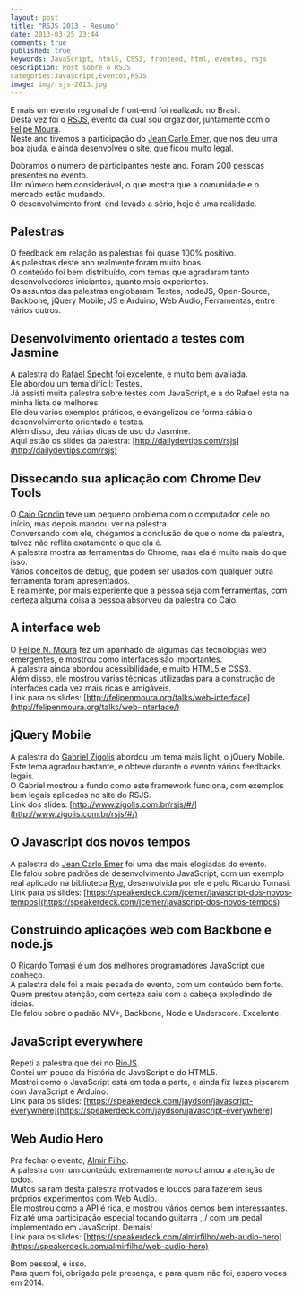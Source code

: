 ```yaml
---
layout: post
title: "RSJS 2013 - Resumo"
date: 2013-03-25 23:44
comments: true
published: true
keywords: JavaScript, html5, CSS3, frontend, html, eventos, rsjs
description: Post sobre o RSJS
categories:JavaScript,Eventos,RSJS
image: img/rsjs-2013.jpg
---
```


E mais um evento regional de front-end foi realizado no Brasil.  
Desta vez foi o [RSJS](http://rsjs.org), evento da qual sou orgazidor, juntamente com o [Felipe Moura](http://twitter.com/felipenmoura).  
Neste ano tivemos a participação do [Jean Carlo Emer](http://twitter.com/jcemer), que nos deu uma boa ajuda, e ainda desenvolveu o site, que ficou muito legal.  

Dobramos o número de participantes neste ano. Foram 200 pessoas presentes no evento.  
Um número bem considerável, o que mostra que a comunidade e o mercado estão mudando.  
O desenvolvimento front-end levado a sério, hoje é uma realidade.  
<!--more-->

## Palestras
O feedback em relação as palestras foi quase 100% positivo.  
As palestras deste ano realmente foram muito boas.  
O conteúdo foi bem distribuído, com temas que agradaram tanto desenvolvedores iniciantes, quanto mais experientes.  
Os assuntos das palestras englobaram Testes, nodeJS, Open-Source, Backbone, jQuery Mobile, JS e Arduino, Web Audio, Ferramentas, entre vários outros.  

## Desenvolvimento orientado a testes com Jasmine
A palestra do  [Rafael Specht](https://twitter.com/rafael_spsl) foi excelente, e muito bem avaliada.  
Ele abordou um tema difícil: Testes.  
Já assisti muita palestra sobre testes com JavaScript, e a do Rafael esta na minha lista de melhores.  
Ele deu vários exemplos práticos, e evangelizou de forma sábia o desenvolvimento orientado a testes.  
Além disso, deu várias dicas de uso do Jasmine.  
Aqui estão os slides da palestra: [http://dailydevtips.com/rsjs](http://dailydevtips.com/rsjs)  

## Dissecando sua aplicação com Chrome Dev Tools  
O [Caio Gondin](http://caiogondim.com/) teve um pequeno problema com o computador dele no início, mas depois mandou ver na palestra.  
Conversando com ele, chegamos a conclusão de que o nome da palestra, talvez não reflita exatamente o que ela é.  
A palestra mostra as ferramentas do Chrome, mas ela é muito mais do que isso.  
Vários conceitos de debug, que podem ser usados com qualquer outra ferramenta foram apresentados.  
E realmente, por mais experiente que a pessoa seja com ferramentas, com certeza alguma coisa a pessoa absorveu da palestra do Caio.  

## A interface web  
O [Felipe N. Moura](http://felipenmoura.org/) fez um apanhado de algumas das tecnologias web emergentes, e mostrou como interfaces são importantes.  
A palestra ainda abordou acessibilidade, e muito HTML5 e CSS3.  
Além disso, ele mostrou várias técnicas utilizadas para a construção de interfaces cada vez mais ricas e amigáveis.  
Link para os slides: [http://felipenmoura.org/talks/web-interface](http://felipenmoura.org/talks/web-interface/)  

## jQuery Mobile  
A palestra do [Gabriel Zigolis](https://twitter.com/zigolis) abordou um tema mais light, o jQuery Mobile.  
Este tema agradou bastante, e obteve durante o evento vários feedbacks legais.  
O Gabriel mostrou a fundo como este framework funciona, com exemplos bem legais aplicados no site do RSJS.  
Link dos slides: [http://www.zigolis.com.br/rsjs/#/](http://www.zigolis.com.br/rsjs/#/)  

## O Javascript dos novos tempos  
A palestra do [Jean Carlo Emer](http://twitter.com/jcemer) foi uma das mais elogiadas do evento.  
Ele falou sobre padrões de desenvolvimento JavaScript, com um exemplo real aplicado na biblioteca [Rye](https://github.com/ryejs/rye), desenvolvida por ele e pelo Ricardo Tomasi.  
Link para os slides: [https://speakerdeck.com/jcemer/javascript-dos-novos-tempos](https://speakerdeck.com/jcemer/javascript-dos-novos-tempos)  

## Construindo aplicações web com Backbone e node.js  
O [Ricardo Tomasi](http://ricardo.cc/) é um dos melhores programadores JavaScript que conheço.  
A palestra dele foi a mais pesada do evento, com um conteúdo bem forte.  
Quem prestou atenção, com certeza saiu com a cabeça explodindo de ideias.  
Ele falou sobre o padrão MV*, Backbone, Node e Underscore. Excelente.  

## JavaScript everywhere  
Repeti a palestra que dei no [RioJS](http://riojs.org).  
Contei um pouco da história do JavaScript e do HTML5.  
Mostrei como o JavaScript está em toda a parte, e ainda fiz luzes piscarem com JavaScript e Arduino.  
Link para os slides: [https://speakerdeck.com/jaydson/javascript-everywhere](https://speakerdeck.com/jaydson/javascript-everywhere)  

## Web Audio Hero  
Pra fechar o evento, [Almir Filho](http://almirfilho.com/).  
A palestra com um conteúdo extremamente novo chamou a atenção de todos.  
Muitos sairam desta palestra motivados e loucos para fazerem seus próprios experimentos com Web Audio.  
Ele mostrou como a API é rica, e mostrou vários demos bem interessantes.  
Fiz até uma participação especial tocando guitarra \,,/ com um pedal implementado em JavaScript. Demais!  
Link para os slides: [https://speakerdeck.com/almirfilho/web-audio-hero](https://speakerdeck.com/almirfilho/web-audio-hero)  

Bom pessoal, é isso.  
Para quem foi, obrigado pela presença, e para quem não foi, espero voces em 2014.  









 